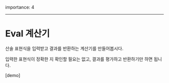 importance: 4

---

# Eval 계산기

산술 표현식을 입력받고 결과를 반환하는 계산기를 만들어봅시다.

입력한 표현식이 정확한 지 확인할 필요는 없고, 결과를 평가하고 반환하기만 하면 됩니다.

[demo]
